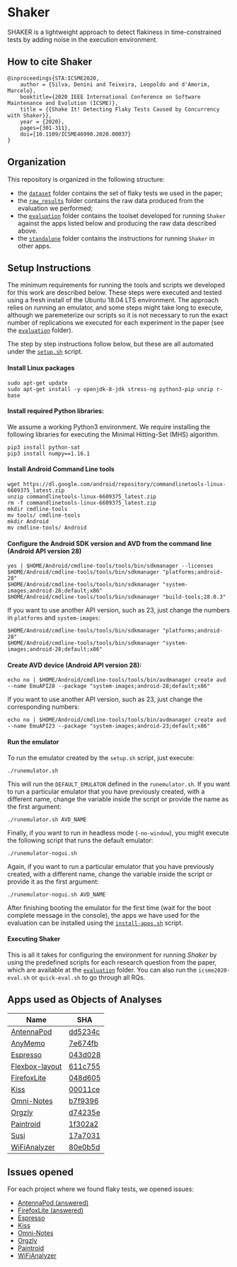 # Shaker

SHAKER is a lightweight approach to detect flakiness in time-constrained tests by adding noise in the execution environment. 



## How to cite Shaker

```
@inproceedings{STA:ICSME2020,
	author = {Silva, Denini and Teixeira, Leopoldo and d'Amorim, Marcelo},
	booktitle={2020 IEEE International Conference on Software Maintenance and Evolution (ICSME)},
	title = {{Shake It! Detecting Flaky Tests Caused by Concurrency with Shaker}},
	year = {2020},
	pages={301-311},
	doi={10.1109/ICSME46990.2020.00037}
}
```

## Organization

This repository is organized in the following structure:
- the [`dataset`](ICSME2020/dataset) folder contains the set of flaky tests we used in the paper;
- the [`raw_results`](ICSME2020/raw_results) folder contains the raw data produced from the evaluation we performed; 
- the [`evaluation`](ICSME2020/evaluation) folder contains the toolset developed for running `Shaker` against the apps listed below and producing the raw data described above.
- the [`standalone`](standalone) folder contains the instructions for running `Shaker` in other apps.

## Setup Instructions

The minimum requirements for running the tools and scripts we developed for this work are described below. These steps were executed and tested using a fresh install of the Ubuntu 18.04 LTS environment. The approach relies on running an emulator, and some steps might take long to execute, although we paremeterize our scripts so it is not necessary to run the exact number of replications we executed for each experiment in the paper (see the [`evaluation`](evaluation) folder). 

The step by step instructions follow below, but these are all automated under the [`setup.sh`](setup.sh) script.

#### Install Linux packages
```
sudo apt-get update 
sudo apt-get install -y openjdk-8-jdk stress-ng python3-pip unzip r-base
```

#### Install required Python libraries:

We assume a working Python3 environment. We require installing the following libraries for executing the Minimal Hitting-Set (MHS) algorithm.
```
pip3 install python-sat
pip3 install numpy==1.16.1
```

#### Install Android Command Line tools

```
wget https://dl.google.com/android/repository/commandlinetools-linux-6609375_latest.zip
unzip commandlinetools-linux-6609375_latest.zip
rm -f commandlinetools-linux-6609375_latest.zip
mkdir cmdline-tools
mv tools/ cmdline-tools
mkdir Android
mv cmdline-tools/ Android
```

#### Configure the Android SDK version and AVD from the command line (Android API version 28)
```
yes | $HOME/Android/cmdline-tools/tools/bin/sdkmanager --licenses
$HOME/Android/cmdline-tools/tools/bin/sdkmanager "platforms;android-28"
$HOME/Android/cmdline-tools/tools/bin/sdkmanager "system-images;android-28;default;x86"
$HOME/Android/cmdline-tools/tools/bin/sdkmanager "build-tools;28.0.3" 
```

If you want to use another API version, such as 23, just change the numbers in `platforms` and `system-images`:
```
$HOME/Android/cmdline-tools/tools/bin/sdkmanager "platforms;android-28"
$HOME/Android/cmdline-tools/tools/bin/sdkmanager "system-images;android-28;default;x86"
```

#### Create AVD device (Android API version 28): 
```
echo no | $HOME/Android/cmdline-tools/tools/bin/avdmanager create avd --name EmuAPI28 --package "system-images;android-28;default;x86"
```

If you want to use another API version, such as 23, just change the corresponding numbers:
```
echo no | $HOME/Android/cmdline-tools/tools/bin/avdmanager create avd --name EmuAPI23 --package "system-images;android-23;default;x86"
```

#### Run the emulator
To run the emulator created by the `setup.sh` script, just execute:
```
./runemulator.sh
```

This will run the `DEFAULT_EMULATOR` defined in the `runemulator.sh`. If you want to run a particular emulator that you have previously created, with a different name, change the variable inside the script or provide the name as the first argument:
```
./runemulator.sh AVD_NAME
```

Finally, if you want to run in headless mode (`-no-window`), you might execute the following script that runs the default emulator: 
```
./runemulator-nogui.sh
```

Again, if you want to run a particular emulator that you have previously created, with a different name, change the variable inside the script or provide it as the first argument:
```
./runemulator-nogui.sh AVD_NAME
```

After finishing booting the emulator for the first time (wait for the boot complete message in the console), the apps we have used for the evaluation can be installed using the [`install-apps.sh`](`install-apps.sh`) script.

#### Executing Shaker

This is all it takes for configuring the environment for running *Shaker* by using the predefined scripts for each research question from the paper, which are available at the [`evaluation`](evaluation) folder. You can also run the `icsme2020-eval.sh` or `quick-eval.sh` to go through all RQs.

## Apps used as Objects of Analyses 

| Name                                                                    | SHA     |
|-------------------------------------------------------------------------|---------|
| [AntennaPod](https://github.com/AntennaPod/AntennaPod)                  | [dd5234c](https://github.com/AntennaPod/AntennaPod/tree/dd5234cd2f91f30947cdbe7c60a47b4a01a4879c) |
| [AnyMemo](https://github.com/helloworld1/AnyMemo)                       | [7e674fb](https://github.com/helloworld1/AnyMemo/tree/7e674fbe3564d22f02338554d53c0542aa171574) |
| [Espresso](https://github.com/TonnyL/Espresso)                          | [043d028](https://github.com/TonnyL/Espresso/tree/043d02860bddc2054257196212d171128b79c96e) |
| [Flexbox-layout](https://github.com/google/flexbox-layout)              | [611c755](https://github.com/google/flexbox-layout/tree/611c7554c7758a0f096573c943c7db6e3199d45b) |
| [FirefoxLite](https://github.com/mozilla-tw/FirefoxLite)                | [048d605](https://github.com/mozilla-tw/FirefoxLite/tree/048d605fb33cab750c7902ad9314158badc3d7c1)  |
| [Kiss](https://github.com/Neamar/KISS)                                  | [00011ce](https://github.com/Neamar/KISS/tree/00011ce861e0d2916a43f741978d27f06651db92) |
| [Omni-Notes](https://github.com/federicoiosue/Omni-Notes)               | [b7f9396](https://github.com/federicoiosue/Omni-Notes/tree/b7f9396288360dbe2ceaa3dd3ac4db73ddaad21f) |
| [Orgzly](https://github.com/orgzly/orgzly-android)                      | [d74235e](https://github.com/orgzly/orgzly-android/tree/d74235e1fc4444962cec9e0b9b17802745df8944) |
| [Paintroid](https://github.com/Catrobat/Paintroid)                      | [1f302a2](https://github.com/Catrobat/Paintroid/tree/1f302a2f3f0a9f0714d98056dbb37af2270f7edb) |
| [Susi](https://github.com/fossasia/susi_android)                        | [17a7031](https://github.com/fossasia/susi_android/tree/17a703154d1cba1d005c674c51683b4d7089c370) |
| [WiFiAnalyzer](https://github.com/VREMSoftwareDevelopment/WiFiAnalyzer) | [80e0b5d](https://github.com/VREMSoftwareDevelopment/WiFiAnalyzer/tree/80e0b5d8504859ac78a142a619e388f2a53d7ee8) |

## Issues opened

For each project where we found flaky tests, we opened issues:

* [AntennaPod (answered)](https://github.com/AntennaPod/AntennaPod/issues/4194)
* [FirefoxLite (answered)](https://github.com/mozilla-tw/FirefoxLite/issues/5013)
* [Espresso](https://github.com/TonnyL/Espresso/issues/22)
* [Kiss](https://github.com/Neamar/KISS/issues/1509)
* [Omni-Notes](https://github.com/federicoiosue/Omni-Notes/issues/761)
* [Orgzly](https://github.com/orgzly/orgzly-android/issues/722)
* [Paintroid](https://jira.catrob.at/browse/PAINTROID-166)
* [WiFiAnalyzer](https://github.com/VREMSoftwareDevelopment/WiFiAnalyzer/issues/298)


